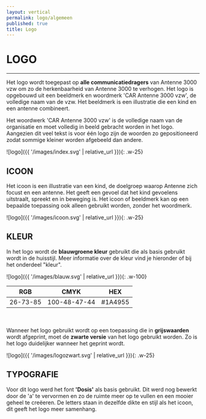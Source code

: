 ```yaml
---
layout: vertical
permalink: logo/algemeen
published: true
title: Logo
---
```


# LOGO
***

Het logo wordt toegepast op <strong> alle communicatiedragers</strong> van Antenne 3000 vzw om zo de herkenbaarheid van Antenne 3000 te verhogen. Het logo is opgebouwd uit een beeldmerk en woordmerk 'CAR Antenne 3000 vzw', de volledige naam van de vzw. Het beeldmerk is een illustratie die een kind en een antenne combineert. 

Het woordwerk 'CAR Antenne 3000 vzw' is de volledige naam van de organisatie en moet volledig in beeld gebracht worden in het logo. Aangezien dit veel tekst is voor één logo zijn de woorden zo gepositioneerd zodat sommige kleiner worden afgebeeld dan andere.

![logo]({{ '/images/index.svg' | relative_url }}){: .w-25}



## ICOON

Het icoon is een illustratie van een kind, de doelgroep waarop Antenne zich focust en een antenne. Het geeft een gevoel dat het kind gevoelens uitstraalt, spreekt en in beweging is. Het icoon of beeldmerk kan op een bepaalde toepassing ook alleen gebruikt worden, zonder het woordmerk. 

![logo]({{ '/images/icoon.svg' | relative_url }}){: .w-25}

## KLEUR

In het logo wordt de <strong>blauwgroene kleur</strong> gebruikt die als basis gebruikt wordt in de huisstijl. Meer informatie over de kleur vind je hieronder of bij het onderdeel "kleur". 


![logo]({{ '/images/blauw.svg' | relative_url }}){: .w-100}




RGB | CMYK | HEX
------------ | ------------- | ------------ 
26-73-85 | 100-48-47-44 |#1A4955

<br>
<br>
Wanneer het logo gebruikt wordt op een toepassing die in <strong>grijswaarden</strong> wordt afgeprint, moet de <strong>zwarte versie</strong> van het logo gebruikt worden. Zo is het logo duidelijker wanneer het geprint wordt.

![logo]({{ '/images/logozwart.svg' | relative_url }}){: .w-25}


## TYPOGRAFIE
  
Voor dit logo werd het font <strong>'Dosis'</strong> als basis gebruikt. Dit werd nog bewerkt door de 'a' te vervormen en zo de ruimte meer op te vullen en een mooier geheel te creëeren.
De letters staan in dezelfde dikte en stijl als het icoon, dit geeft het logo meer samenhang.
  
